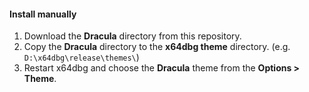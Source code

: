 #### Install manually

1. Download the **Dracula** directory from this repository.
2. Copy the **Dracula** directory to the **x64dbg theme** directory. (e.g. `D:\x64dbg\release\themes\`)
3. Restart x64dbg and choose the **Dracula** theme from the **Options > Theme**.
